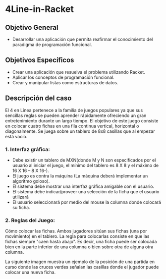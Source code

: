# 4Line-in-Racket

## Objetivo General
* Desarrollar una aplicación que permita reafirmar el conocimiento del paradigma de programación
funcional.
## Objetivos Específicos
* Crear una aplicación que resuelva el problema utilizando Racket.
* Aplicar los conceptos de programación funcional.
* Crear y manipular listas como estructuras de datos. 

## Descripción del caso
El 4 en Línea pertenece a la familia de juegos populares ya que sus sencillas reglas se pueden aprender
rápidamente ofreciendo un gran entretenimiento durante un largo tiempo. El objetivo de este juego
consiste en colocar cuatro fichas en una fila continua vertical, horizontal o diagonalmente. Se juega
sobre un tablero de 8x8 casillas que al empezar está vacío.
### 1. Interfaz gráfica:
* Debe existir un tablero de MXN(donde M y N son especificados por el usuario al iniciar el
juego, el mínimo del tablero es 8 X 8 y el máximo de 16 X 16 – 8 X 16-).
* El juego es contra la máquina (La máquina deberá implementar un algoritmo goloso).
* El sistema debe mostrar una interfaz gráfica amigable con el usuario.
* El sistema debe indicar/proveer una selección de la ficha que el usuario utilizará
* El usuario seleccionará por medio del mouse la columna donde colocará su ficha.
### 2. Reglas del Juego:
Cómo colocar las fichas. Ambos jugadores sitúan sus fichas (una por movimiento) en el tablero.
La regla para colocarlas consiste en que las fichas siempre "caen hasta abajo". Es decir, una ficha
puede ser colocada bien en la parte inferior de una columna o bien sobre otra de alguna otra
columna. 

La siguiente imagen muestra un ejemplo de la posición de una partida en curso donde
las cruces verdes señalan las casillas donde el jugador puede colocar una nueva ficha.
 
